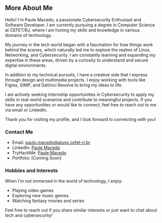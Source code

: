 ## More About Me

Hello! I'm Paule Macedo, a passionate Cybersecurity Enthusiast and Software Developer. I am currently pursuing a degree in Computer Science at CEFET/RJ, where I am honing my skills and knowledge in various domains of technology.

My journey in the tech world began with a fascination for how things work behind the scenes, which naturally led me to explore the realms of Linux, Networking, and Cybersecurity. I am constantly learning and expanding my expertise in these areas, driven by a curiosity to understand and secure digital environments.

In addition to my technical pursuits, I have a creative side that I express through design and multimedia projects. I enjoy working with tools like Figma, GIMP, and DaVinci Resolve to bring my ideas to life.

I am actively seeking internship opportunities in Cybersecurity to apply my skills in real-world scenarios and contribute to meaningful projects. If you have any opportunities or would like to connect, feel free to reach out to me via email or LinkedIn.

Thank you for visiting my profile, and I look forward to connecting with you!

### Contact Me

- Email: [paulo.macedo@aluno.cefet-rj.br](mailto:paulo.macedo@aluno.cefet-rj.br)
- LinkedIn: [Paule Macedo](https://www.linkedin.com/in/Paulemacedo/)
- TryHackMe: [Paule Macedo](https://tryhackme.com/p/paulemacedo)
- Portfolio: [Coming Soon]

### Hobbies and Interests

When I'm not immersed in the world of technology, I enjoy:

- Playing video games
- Exploring new music genres
- Watching fantasy movies and series

Feel free to reach out if you share similar interests or just want to chat about tech and cybersecurity!


